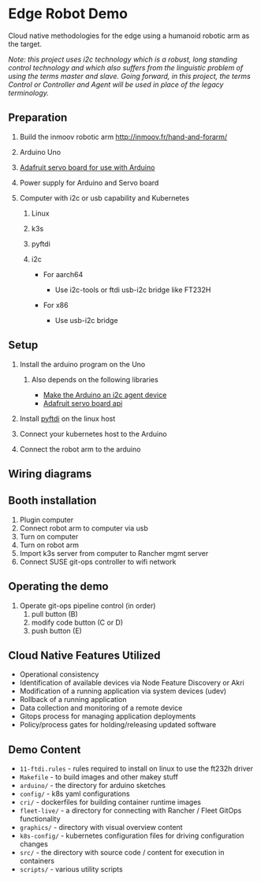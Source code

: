 # Edge Robot Demo
Cloud native methodologies for the edge using a humanoid robotic arm as the target. 

*Note: this project uses i2c technology which is a robust, long standing control technology and which also suffers from the linguistic problem of using the terms master and slave. Going forward, in this project, the terms Control or Controller and Agent will be used in place of the legacy terminology.*

## Preparation

1. Build the inmoov robotic arm http://inmoov.fr/hand-and-forarm/
1. Arduino Uno
1. [Adafruit servo board for use with Arduino](https://www.adafruit.com/product/1411)
1. Power supply for Arduino and Servo board
1. Computer with i2c or usb capability and Kubernetes

    1. Linux
    1. k3s
    1. pyftdi
    1. i2c

        * For aarch64

            * Use i2c-tools or ftdi usb-i2c bridge like FT232H 

        * For x86

            * Use usb-i2c bridge

## Setup

1. Install the arduino program on the Uno

    1. Also depends on the following libraries
    
        * [Make the Arduino an i2c agent device](https://github.com/mak3r/i2c-arduino-slave)
        * [Adafruit servo board api](https://github.com/adafruit/Adafruit-PWM-Servo-Driver-Library)
        
1. Install [pyftdi](https://github.com/eblot/pyftdi) on the linux host
1. Connect your kubernetes host to the Arduino
1. Connect the robot arm to the arduino

## Wiring diagrams


## Booth installation

1. Plugin computer
1. Connect robot arm to computer via usb
1. Turn on computer
1. Turn on robot arm
1. Import k3s server from computer to Rancher mgmt server
1. Connect SUSE git-ops controller to wifi network

## Operating the demo

1. Operate git-ops pipeline control (in order)
    1. pull button (B)
    1. modify code button (C or D)
    1. push button (E)

## Cloud Native Features Utilized

* Operational consistency
* Identification of available devices via Node Feature Discovery or Akri
* Modification of a running application via system devices (udev)
* Rollback of a running application 
* Data collection and monitoring of a remote device 
* Gitops process for managing application deployments
* Policy/process gates for holding/releasing updated software


## Demo Content

* `11-ftdi.rules` - rules required to install on linux to use the ft232h driver
* `Makefile` - to build images and other makey stuff
* `arduino/` - the directory for arduino sketches
* `config/` - k8s yaml configurations
* `cri/` - dockerfiles for building container runtime images
* `fleet-live/` - a directory for connecting with Rancher / Fleet GitOps functionality
* `graphics/` - directory with visual overview content
* `k8s-config/` - kubernetes configuration files for driving configuration changes
* `src/` - the directory with source code / content for execution in containers
* `scripts/` - various utility scripts
